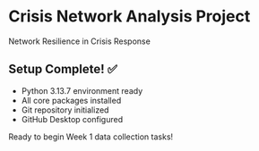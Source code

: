 # Crisis Network Analysis Project
Network Resilience in Crisis Response

## Setup Complete! ✅
- Python 3.13.7 environment ready
- All core packages installed  
- Git repository initialized
- GitHub Desktop configured

Ready to begin Week 1 data collection tasks!
